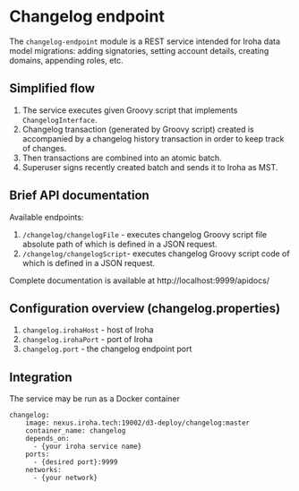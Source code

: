 # Changelog endpoint
The `changelog-endpoint` module is a REST service intended for Iroha data model migrations: adding signatories, setting account details, creating domains, appending roles, etc.

## Simplified flow
1) The service executes given Groovy script that implements `ChangelogInterface`.
2) Changelog transaction (generated by Groovy script) created is accompanied by a changelog history transaction in order to keep track of changes.
3) Then transactions are combined into an atomic batch. 
4) Superuser signs recently created batch and sends it to Iroha as MST. 

## Brief API documentation
Available endpoints:
1) `/changelog/changelogFile` - executes changelog Groovy script file absolute path of which is defined in a JSON request. 
2) `/changelog/changelogScript`- executes changelog Groovy script code of which is defined in a JSON request.
 
Complete documentation is available at http://localhost:9999/apidocs/

## Configuration overview (changelog.properties)
1) `changelog.irohaHost` - host of Iroha
2) `changelog.irohaPort` - port of Iroha
3) `changelog.port` - the changelog endpoint port

## Integration
The service may be run as a Docker container
```
changelog:
    image: nexus.iroha.tech:19002/d3-deploy/changelog:master
    container_name: changelog
    depends_on:
      - {your iroha service name}
    ports:
      - {desired port}:9999
    networks:
      - {your network}
```
